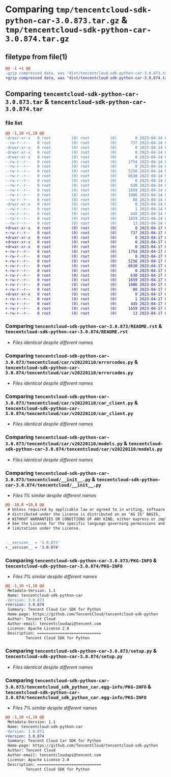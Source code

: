 # Comparing `tmp/tencentcloud-sdk-python-car-3.0.873.tar.gz` & `tmp/tencentcloud-sdk-python-car-3.0.874.tar.gz`

## filetype from file(1)

```diff
@@ -1 +1 @@
-gzip compressed data, was "dist/tencentcloud-sdk-python-car-3.0.873.tar", last modified: Fri Apr 14 00:23:19 2023, max compression
+gzip compressed data, was "dist/tencentcloud-sdk-python-car-3.0.874.tar", last modified: Mon Apr 17 00:22:29 2023, max compression
```

## Comparing `tencentcloud-sdk-python-car-3.0.873.tar` & `tencentcloud-sdk-python-car-3.0.874.tar`

### file list

```diff
@@ -1,19 +1,19 @@
-drwxr-xr-x   0 root         (0) root         (0)        0 2023-04-14 00:23:19.000000 tencentcloud-sdk-python-car-3.0.873/
--rw-r--r--   0 root         (0) root         (0)      737 2023-04-14 00:23:19.000000 tencentcloud-sdk-python-car-3.0.873/README.rst
-drwxr-xr-x   0 root         (0) root         (0)        0 2023-04-14 00:23:19.000000 tencentcloud-sdk-python-car-3.0.873/tencentcloud/
-drwxr-xr-x   0 root         (0) root         (0)        0 2023-04-14 00:23:19.000000 tencentcloud-sdk-python-car-3.0.873/tencentcloud/car/
-drwxr-xr-x   0 root         (0) root         (0)        0 2023-04-14 00:23:19.000000 tencentcloud-sdk-python-car-3.0.873/tencentcloud/car/v20220110/
--rw-r--r--   0 root         (0) root         (0)     1754 2023-04-14 00:23:19.000000 tencentcloud-sdk-python-car-3.0.873/tencentcloud/car/v20220110/errorcodes.py
--rw-r--r--   0 root         (0) root         (0)        0 2023-04-14 00:23:19.000000 tencentcloud-sdk-python-car-3.0.873/tencentcloud/car/v20220110/__init__.py
--rw-r--r--   0 root         (0) root         (0)     5256 2023-04-14 00:23:19.000000 tencentcloud-sdk-python-car-3.0.873/tencentcloud/car/v20220110/car_client.py
--rw-r--r--   0 root         (0) root         (0)     8630 2023-04-14 00:23:19.000000 tencentcloud-sdk-python-car-3.0.873/tencentcloud/car/v20220110/models.py
--rw-r--r--   0 root         (0) root         (0)        0 2023-04-14 00:23:19.000000 tencentcloud-sdk-python-car-3.0.873/tencentcloud/car/__init__.py
--rw-r--r--   0 root         (0) root         (0)      630 2023-04-14 00:23:19.000000 tencentcloud-sdk-python-car-3.0.873/tencentcloud/__init__.py
--rw-r--r--   0 root         (0) root         (0)     1659 2023-04-14 00:23:19.000000 tencentcloud-sdk-python-car-3.0.873/PKG-INFO
--rw-r--r--   0 root         (0) root         (0)     1006 2023-04-14 00:23:19.000000 tencentcloud-sdk-python-car-3.0.873/setup.py
--rw-r--r--   0 root         (0) root         (0)       88 2023-04-14 00:23:19.000000 tencentcloud-sdk-python-car-3.0.873/setup.cfg
-drwxr-xr-x   0 root         (0) root         (0)        0 2023-04-14 00:23:19.000000 tencentcloud-sdk-python-car-3.0.873/tencentcloud_sdk_python_car.egg-info/
--rw-r--r--   0 root         (0) root         (0)        1 2023-04-14 00:23:19.000000 tencentcloud-sdk-python-car-3.0.873/tencentcloud_sdk_python_car.egg-info/dependency_links.txt
--rw-r--r--   0 root         (0) root         (0)      445 2023-04-14 00:23:19.000000 tencentcloud-sdk-python-car-3.0.873/tencentcloud_sdk_python_car.egg-info/SOURCES.txt
--rw-r--r--   0 root         (0) root         (0)     1659 2023-04-14 00:23:19.000000 tencentcloud-sdk-python-car-3.0.873/tencentcloud_sdk_python_car.egg-info/PKG-INFO
--rw-r--r--   0 root         (0) root         (0)       13 2023-04-14 00:23:19.000000 tencentcloud-sdk-python-car-3.0.873/tencentcloud_sdk_python_car.egg-info/top_level.txt
+drwxr-xr-x   0 root         (0) root         (0)        0 2023-04-17 00:22:29.000000 tencentcloud-sdk-python-car-3.0.874/
+-rw-r--r--   0 root         (0) root         (0)      737 2023-04-17 00:22:29.000000 tencentcloud-sdk-python-car-3.0.874/README.rst
+drwxr-xr-x   0 root         (0) root         (0)        0 2023-04-17 00:22:29.000000 tencentcloud-sdk-python-car-3.0.874/tencentcloud/
+drwxr-xr-x   0 root         (0) root         (0)        0 2023-04-17 00:22:29.000000 tencentcloud-sdk-python-car-3.0.874/tencentcloud/car/
+drwxr-xr-x   0 root         (0) root         (0)        0 2023-04-17 00:22:29.000000 tencentcloud-sdk-python-car-3.0.874/tencentcloud/car/v20220110/
+-rw-r--r--   0 root         (0) root         (0)     1754 2023-04-17 00:22:29.000000 tencentcloud-sdk-python-car-3.0.874/tencentcloud/car/v20220110/errorcodes.py
+-rw-r--r--   0 root         (0) root         (0)        0 2023-04-17 00:22:29.000000 tencentcloud-sdk-python-car-3.0.874/tencentcloud/car/v20220110/__init__.py
+-rw-r--r--   0 root         (0) root         (0)     5256 2023-04-17 00:22:29.000000 tencentcloud-sdk-python-car-3.0.874/tencentcloud/car/v20220110/car_client.py
+-rw-r--r--   0 root         (0) root         (0)     8630 2023-04-17 00:22:29.000000 tencentcloud-sdk-python-car-3.0.874/tencentcloud/car/v20220110/models.py
+-rw-r--r--   0 root         (0) root         (0)        0 2023-04-17 00:22:29.000000 tencentcloud-sdk-python-car-3.0.874/tencentcloud/car/__init__.py
+-rw-r--r--   0 root         (0) root         (0)      630 2023-04-17 00:22:29.000000 tencentcloud-sdk-python-car-3.0.874/tencentcloud/__init__.py
+-rw-r--r--   0 root         (0) root         (0)     1659 2023-04-17 00:22:29.000000 tencentcloud-sdk-python-car-3.0.874/PKG-INFO
+-rw-r--r--   0 root         (0) root         (0)     1006 2023-04-17 00:22:29.000000 tencentcloud-sdk-python-car-3.0.874/setup.py
+-rw-r--r--   0 root         (0) root         (0)       88 2023-04-17 00:22:29.000000 tencentcloud-sdk-python-car-3.0.874/setup.cfg
+drwxr-xr-x   0 root         (0) root         (0)        0 2023-04-17 00:22:29.000000 tencentcloud-sdk-python-car-3.0.874/tencentcloud_sdk_python_car.egg-info/
+-rw-r--r--   0 root         (0) root         (0)        1 2023-04-17 00:22:29.000000 tencentcloud-sdk-python-car-3.0.874/tencentcloud_sdk_python_car.egg-info/dependency_links.txt
+-rw-r--r--   0 root         (0) root         (0)      445 2023-04-17 00:22:29.000000 tencentcloud-sdk-python-car-3.0.874/tencentcloud_sdk_python_car.egg-info/SOURCES.txt
+-rw-r--r--   0 root         (0) root         (0)     1659 2023-04-17 00:22:29.000000 tencentcloud-sdk-python-car-3.0.874/tencentcloud_sdk_python_car.egg-info/PKG-INFO
+-rw-r--r--   0 root         (0) root         (0)       13 2023-04-17 00:22:29.000000 tencentcloud-sdk-python-car-3.0.874/tencentcloud_sdk_python_car.egg-info/top_level.txt
```

### Comparing `tencentcloud-sdk-python-car-3.0.873/README.rst` & `tencentcloud-sdk-python-car-3.0.874/README.rst`

 * *Files identical despite different names*

### Comparing `tencentcloud-sdk-python-car-3.0.873/tencentcloud/car/v20220110/errorcodes.py` & `tencentcloud-sdk-python-car-3.0.874/tencentcloud/car/v20220110/errorcodes.py`

 * *Files identical despite different names*

### Comparing `tencentcloud-sdk-python-car-3.0.873/tencentcloud/car/v20220110/car_client.py` & `tencentcloud-sdk-python-car-3.0.874/tencentcloud/car/v20220110/car_client.py`

 * *Files identical despite different names*

### Comparing `tencentcloud-sdk-python-car-3.0.873/tencentcloud/car/v20220110/models.py` & `tencentcloud-sdk-python-car-3.0.874/tencentcloud/car/v20220110/models.py`

 * *Files identical despite different names*

### Comparing `tencentcloud-sdk-python-car-3.0.873/tencentcloud/__init__.py` & `tencentcloud-sdk-python-car-3.0.874/tencentcloud/__init__.py`

 * *Files 1% similar despite different names*

```diff
@@ -10,8 +10,8 @@
 # Unless required by applicable law or agreed to in writing, software
 # distributed under the License is distributed on an "AS IS" BASIS,
 # WITHOUT WARRANTIES OR CONDITIONS OF ANY KIND, either express or implied.
 # See the License for the specific language governing permissions and
 # limitations under the License.
 
 
-__version__ = '3.0.873'
+__version__ = '3.0.874'
```

### Comparing `tencentcloud-sdk-python-car-3.0.873/PKG-INFO` & `tencentcloud-sdk-python-car-3.0.874/PKG-INFO`

 * *Files 7% similar despite different names*

```diff
@@ -1,10 +1,10 @@
 Metadata-Version: 1.1
 Name: tencentcloud-sdk-python-car
-Version: 3.0.873
+Version: 3.0.874
 Summary: Tencent Cloud Car SDK for Python
 Home-page: https://github.com/TencentCloud/tencentcloud-sdk-python
 Author: Tencent Cloud
 Author-email: tencentcloudapi@tencent.com
 License: Apache License 2.0
 Description: ============================
         Tencent Cloud SDK for Python
```

### Comparing `tencentcloud-sdk-python-car-3.0.873/setup.py` & `tencentcloud-sdk-python-car-3.0.874/setup.py`

 * *Files identical despite different names*

### Comparing `tencentcloud-sdk-python-car-3.0.873/tencentcloud_sdk_python_car.egg-info/PKG-INFO` & `tencentcloud-sdk-python-car-3.0.874/tencentcloud_sdk_python_car.egg-info/PKG-INFO`

 * *Files 7% similar despite different names*

```diff
@@ -1,10 +1,10 @@
 Metadata-Version: 1.1
 Name: tencentcloud-sdk-python-car
-Version: 3.0.873
+Version: 3.0.874
 Summary: Tencent Cloud Car SDK for Python
 Home-page: https://github.com/TencentCloud/tencentcloud-sdk-python
 Author: Tencent Cloud
 Author-email: tencentcloudapi@tencent.com
 License: Apache License 2.0
 Description: ============================
         Tencent Cloud SDK for Python
```

